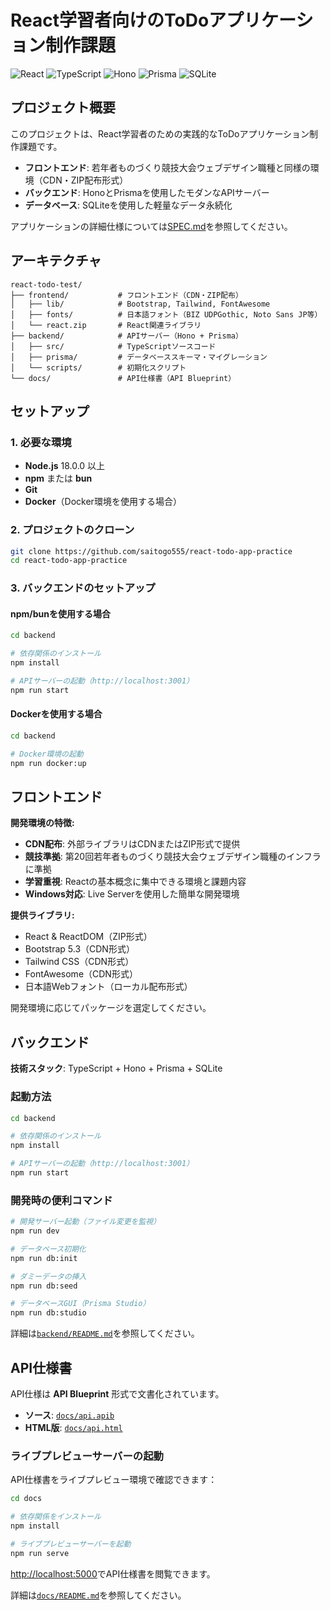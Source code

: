 # React学習者向けのToDoアプリケーション制作課題

![React](https://img.shields.io/badge/React-61DAFB?style=for-the-badge&logo=react&logoColor=black)
![TypeScript](https://img.shields.io/badge/TypeScript-007ACC?style=for-the-badge&logo=typescript&logoColor=white)
![Hono](https://img.shields.io/badge/Hono-E36002?style=for-the-badge&logo=hono&logoColor=white)
![Prisma](https://img.shields.io/badge/Prisma-3982CE?style=for-the-badge&logo=Prisma&logoColor=white)
![SQLite](https://img.shields.io/badge/SQLite-07405E?style=for-the-badge&logo=sqlite&logoColor=white)

## プロジェクト概要

このプロジェクトは、React学習者のための実践的なToDoアプリケーション制作課題です。

- **フロントエンド**: 若年者ものづくり競技大会ウェブデザイン職種と同様の環境（CDN・ZIP配布形式）
- **バックエンド**: HonoとPrismaを使用したモダンなAPIサーバー
- **データベース**: SQLiteを使用した軽量なデータ永続化

アプリケーションの詳細仕様については[SPEC.md](SPEC.md)を参照してください。

## アーキテクチャ

```text
react-todo-test/
├── frontend/           # フロントエンド（CDN・ZIP配布）
│   ├── lib/            # Bootstrap, Tailwind, FontAwesome
│   ├── fonts/          # 日本語フォント（BIZ UDPGothic, Noto Sans JP等）
│   └── react.zip       # React関連ライブラリ
├── backend/            # APIサーバー（Hono + Prisma）
│   ├── src/            # TypeScriptソースコード
│   ├── prisma/         # データベーススキーマ・マイグレーション
│   └── scripts/        # 初期化スクリプト
└── docs/               # API仕様書（API Blueprint）
```

## セットアップ

### 1. 必要な環境

- **Node.js** 18.0.0 以上
- **npm** または **bun**
- **Git**
- **Docker**（Docker環境を使用する場合）

### 2. プロジェクトのクローン

```bash
git clone https://github.com/saitogo555/react-todo-app-practice
cd react-todo-app-practice
```

### 3. バックエンドのセットアップ

#### npm/bunを使用する場合

```bash
cd backend

# 依存関係のインストール
npm install

# APIサーバーの起動（http://localhost:3001）
npm run start
```

#### Dockerを使用する場合

```bash
cd backend

# Docker環境の起動
npm run docker:up
```

## フロントエンド

**開発環境の特徴:**

- **CDN配布**: 外部ライブラリはCDNまたはZIP形式で提供
- **競技準拠**: 第20回若年者ものづくり競技大会ウェブデザイン職種のインフラに準拠
- **学習重視**: Reactの基本概念に集中できる環境と課題内容
- **Windows対応**: Live Serverを使用した簡単な開発環境

**提供ライブラリ:**

- React & ReactDOM（ZIP形式）
- Bootstrap 5.3（CDN形式）
- Tailwind CSS（CDN形式）
- FontAwesome（CDN形式）
- 日本語Webフォント（ローカル配布形式）

開発環境に応じてパッケージを選定してください。

## バックエンド

**技術スタック**: TypeScript + Hono + Prisma + SQLite

### 起動方法

```bash
cd backend

# 依存関係のインストール
npm install

# APIサーバーの起動（http://localhost:3001）
npm run start
```

### 開発時の便利コマンド

```bash
# 開発サーバー起動（ファイル変更を監視）
npm run dev

# データベース初期化
npm run db:init

# ダミーデータの挿入
npm run db:seed

# データベースGUI（Prisma Studio）
npm run db:studio
```

詳細は[`backend/README.md`](./backend/README.md)を参照してください。

## API仕様書

API仕様は **API Blueprint** 形式で文書化されています。

- **ソース**: [`docs/api.apib`](./docs/api.apib)
- **HTML版**: [`docs/api.html`](./docs/api.html)

### ライブプレビューサーバーの起動

API仕様書をライブプレビュー環境で確認できます：

```bash
cd docs

# 依存関係をインストール
npm install

# ライブプレビューサーバーを起動
npm run serve
```

[http://localhost:5000](http://localhost:5000)でAPI仕様書を閲覧できます。

詳細は[`docs/README.md`](./docs/README.md)を参照してください。
